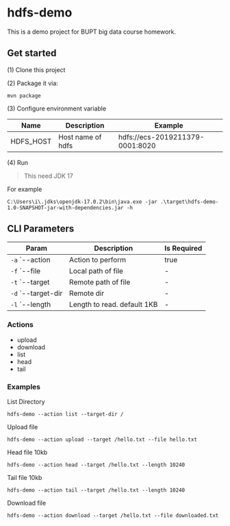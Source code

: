 # hdfs-demo

This is a demo project for BUPT big data course homework.

## Get started

(1) Clone this project

(2) Package it via:

```
mvn package
```

(3) Configure environment variable

| Name      | Description       | Example                         |
|-----------|-------------------|---------------------------------|
| HDFS_HOST | Host name of hdfs | hdfs://ecs-2019211379-0001:8020 |

(4) Run

> This need JDK 17

For example

```
C:\Users\i\.jdks\openjdk-17.0.2\bin\java.exe -jar .\target\hdfs-demo-1.0-SNAPSHOT-jar-with-dependencies.jar -h
```

## CLI Parameters

| Param              | Description                 | Is Required |
|--------------------|-----------------------------|-------------|
| `-a` `--action     | Action to perform           | true        |
| `-f` `--file       | Local path of file          | -           |
| `-t` `--target     | Remote path of file         | -           |
| `-d` `--target-dir | Remote dir                  | -           |
| `-l` `--length     | Length to read. default 1KB | -           |

### Actions

+ upload
+ download
+ list
+ head
+ tail

### Examples

List Directory

```shell
hdfs-demo --action list --target-dir /
```

Upload file

```shell
hdfs-demo --action upload --target /hello.txt --file hello.txt
```

Head file 10kb

```shell
hdfs-demo --action head --target /hello.txt --length 10240
```

Tail file 10kb

```shell
hdfs-demo --action tail --target /hello.txt --length 10240
```

Download file

```shell
hdfs-demo --action download --target /hello.txt --file downloaded.txt
```

